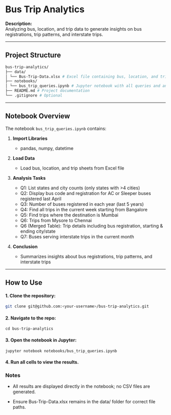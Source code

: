 # Bus Trip Analytics

**Description:**  
Analyzing bus, location, and trip data to generate insights on bus registrations, trip patterns, and interstate trips.

---

## Project Structure
```bash
bus-trip-analytics/
├── data/
│ └── Bus-Trip-Data.xlsx # Excel file containing bus, location, and trip data
├── notebooks/
│ └── bus_trip_queries.ipynb # Jupyter notebook with all queries and analysis
├── README.md # Project documentation
└── .gitignore # Optional
```


---

## Notebook Overview

The notebook `bus_trip_queries.ipynb` contains:

1. **Import Libraries**  
   - pandas, numpy, datetime  

2. **Load Data**  
   - Load bus, location, and trip sheets from Excel file  

3. **Analysis Tasks**  
   - Q1: List states and city counts (only states with >4 cities)  
   - Q2: Display bus code and registration for AC or Sleeper buses registered last April  
   - Q3: Number of buses registered in each year (last 5 years)  
   - Q4: Find all trips in the current week starting from Bangalore  
   - Q5: Find trips where the destination is Mumbai  
   - Q6: Trips from Mysore to Chennai  
   - Q6 (Merged Table): Trip details including bus registration, starting & ending city/state  
   - Q7: Buses serving interstate trips in the current month  

4. **Conclusion**  
   - Summarizes insights about bus registrations, trip patterns, and interstate trips  

---

## How to Use

#### 1. Clone the repository:
```bash
git clone git@github.com:<your-username>/bus-trip-analytics.git
```
#### 2. Navigate to the repo:

` cd bus-trip-analytics `


#### 3. Open the notebook in Jupyter:

` jupyter notebook notebooks/bus_trip_queries.ipynb `


#### 4. Run all cells to view the results.

### Notes

- All results are displayed directly in the notebook; no CSV files are generated.

- Ensure Bus-Trip-Data.xlsx remains in the data/ folder for correct file paths.
